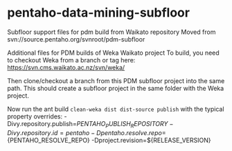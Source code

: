 # pentaho-data-mining-subfloor
Subfloor support files for pdm build from Waikato repository
Moved from svn://source.pentaho.org/svnroot/pdm-subfloor

Additional files for PDM builds of Weka Waikato project
To build, you need to checkout Weka from a branch or tag here:
https://svn.cms.waikato.ac.nz/svn/weka/

Then clone/checkout a branch from this PDM subfloor project into the same path. This should create a subfloor project in the same folder with the Weka project.

Now run the ant build `clean-weka dist dist-source publish` with the typical property overrides:
-Divy.repository.publish=${PENTAHO_PUBLISH_REPOSITORY}
-Divy.repository.id=pentaho
-Dpentaho.resolve.repo=${PENTAHO_RESOLVE_REPO}
-Dproject.revision=${RELEASE_VERSION}
